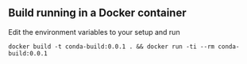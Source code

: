 ## Build running in a Docker container

Edit the environment variables to your setup and run 

```
docker build -t conda-build:0.0.1 . && docker run -ti --rm conda-build:0.0.1
```

